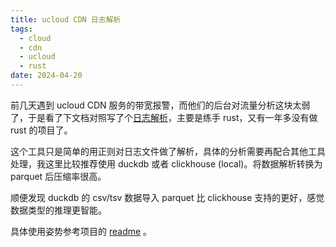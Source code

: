 ```yaml
---
title: ucloud CDN 日志解析
tags:
  - cloud
  - cdn
  - ucloud
  - rust
date: 2024-04-20
---
```

前几天遇到 ucloud CDN 服务的带宽报警，而他们的后台对流量分析这块太弱了，于是看了下文档对照写了个[日志解析](https://github.com/yinheli/ucloud-cdn-log-parser)，主要是练手 rust，又有一年多没有做 rust 的项目了。

这个工具只是简单的用正则对日志文件做了解析，具体的分析需要再配合其他工具处理，我这里比较推荐使用 duckdb 或者 clickhouse (local)。将数据解析转换为 parquet 后压缩率很高。

顺便发现 duckdb 的 csv/tsv 数据导入 parquet 比 clickhouse 支持的更好，感觉数据类型的推理更智能。

具体使用姿势参考项目的 [readme](https://github.com/yinheli/ucloud-cdn-log-parser?tab=readme-ov-file#usage) 。


